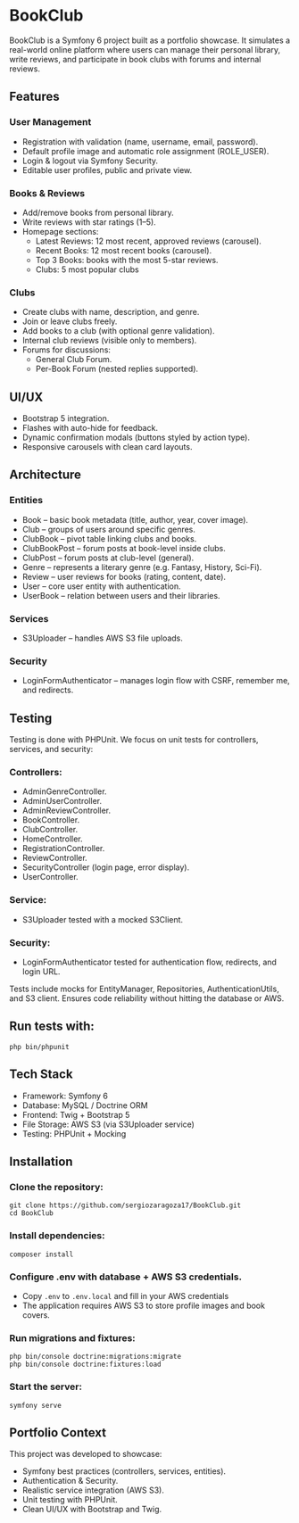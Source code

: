 # BookClub

BookClub is a Symfony 6 project built as a portfolio showcase.
It simulates a real-world online platform where users can manage their personal library, write reviews, and participate in book clubs with forums and internal reviews.

## Features
### User Management

- Registration with validation (name, username, email, password).
- Default profile image and automatic role assignment (ROLE_USER).
- Login & logout via Symfony Security.
- Editable user profiles, public and private view.

### Books & Reviews

- Add/remove books from personal library.
- Write reviews with star ratings (1–5).
- Homepage sections:
  - Latest Reviews: 12 most recent, approved reviews (carousel).
  - Recent Books: 12 most recent books (carousel).
  - Top 3 Books: books with the most 5-star reviews.
  - Clubs: 5 most popular clubs 

### Clubs

- Create clubs with name, description, and genre.
- Join or leave clubs freely.
- Add books to a club (with optional genre validation).
- Internal club reviews (visible only to members).
- Forums for discussions:
  - General Club Forum.
  - Per-Book Forum (nested replies supported).

## UI/UX

- Bootstrap 5 integration.
- Flashes with auto-hide for feedback.
- Dynamic confirmation modals (buttons styled by action type).
- Responsive carousels with clean card layouts.

## Architecture
### Entities

- Book – basic book metadata (title, author, year, cover image).
- Club – groups of users around specific genres.
- ClubBook – pivot table linking clubs and books.
- ClubBookPost – forum posts at book-level inside clubs.
- ClubPost – forum posts at club-level (general).
- Genre – represents a literary genre (e.g. Fantasy, History, Sci-Fi).
- Review – user reviews for books (rating, content, date).
- User – core user entity with authentication.
- UserBook – relation between users and their libraries.

### Services

- S3Uploader – handles AWS S3 file uploads.

### Security

- LoginFormAuthenticator – manages login flow with CSRF, remember me, and redirects.

## Testing

Testing is done with PHPUnit.
We focus on unit tests for controllers, services, and security:

### Controllers:

- AdminGenreController.
- AdminUserController.
- AdminReviewController.
- BookController.
- ClubController.
- HomeController.
- RegistrationController.
- ReviewController.
- SecurityController (login page, error display).
- UserController.


### Service:

- S3Uploader tested with a mocked S3Client.

### Security:

- LoginFormAuthenticator tested for authentication flow, redirects, and login URL.

Tests include mocks for EntityManager, Repositories, AuthenticationUtils, and S3 client.
Ensures code reliability without hitting the database or AWS.

## Run tests with:
```
php bin/phpunit
```
## Tech Stack

- Framework: Symfony 6
- Database: MySQL / Doctrine ORM
- Frontend: Twig + Bootstrap 5
- File Storage: AWS S3 (via S3Uploader service)
- Testing: PHPUnit + Mocking

## Installation

### Clone the repository:
```
git clone https://github.com/sergiozaragoza17/BookClub.git
cd BookClub
```

### Install dependencies:
```
composer install
```

### Configure .env with database + AWS S3 credentials.
- Copy `.env` to `.env.local` and fill in your AWS credentials
- The application requires AWS S3 to store profile images and book covers.
### Run migrations and fixtures:
```
php bin/console doctrine:migrations:migrate
php bin/console doctrine:fixtures:load
```

### Start the server:
```
symfony serve
```
## Portfolio Context

This project was developed to showcase:

- Symfony best practices (controllers, services, entities).
- Authentication & Security.
- Realistic service integration (AWS S3).
- Unit testing with PHPUnit.
- Clean UI/UX with Bootstrap and Twig.

